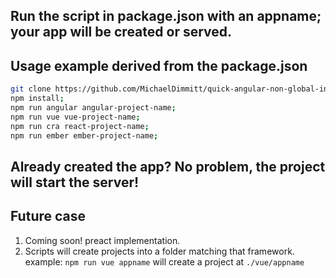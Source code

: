 ## Run the script in package.json with an appname; your app will be created or served.

## Usage example derived from the package.json
```bash
git clone https://github.com/MichaelDimmitt/quick-angular-non-global-install.git;
npm install;
npm run angular angular-project-name;
npm run vue vue-project-name;
npm run cra react-project-name;
npm run ember ember-project-name;
```

## Already created the app? No problem, the project will start the server!

## Future case
1) Coming soon! preact implementation.
1) Scripts will create projects into a folder matching that framework.
<br/> example: `npm run vue appname` will create a project at `./vue/appname`
